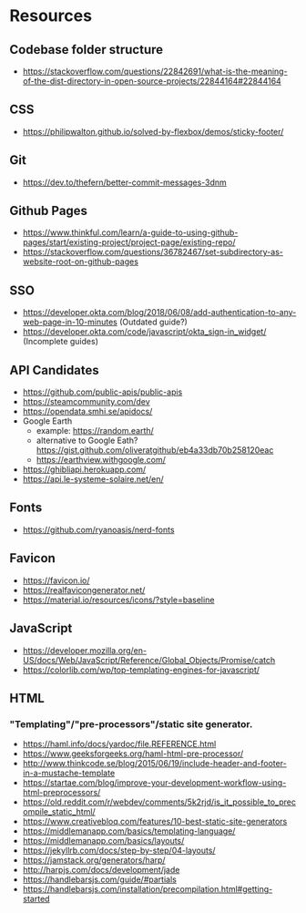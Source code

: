 # Resources

## Codebase folder structure
- https://stackoverflow.com/questions/22842691/what-is-the-meaning-of-the-dist-directory-in-open-source-projects/22844164#22844164

## CSS
- https://philipwalton.github.io/solved-by-flexbox/demos/sticky-footer/

## Git
- https://dev.to/thefern/better-commit-messages-3dnm

## Github Pages
- https://www.thinkful.com/learn/a-guide-to-using-github-pages/start/existing-project/project-page/existing-repo/
- https://stackoverflow.com/questions/36782467/set-subdirectory-as-website-root-on-github-pages

## SSO
- https://developer.okta.com/blog/2018/06/08/add-authentication-to-any-web-page-in-10-minutes (Outdated guide?)
- https://developer.okta.com/code/javascript/okta_sign-in_widget/ (Incomplete guides)

## API Candidates
- https://github.com/public-apis/public-apis
- https://steamcommunity.com/dev
- https://opendata.smhi.se/apidocs/
- Google Earth
  - example: https://random.earth/
  - alternative to Google Eath? https://gist.github.com/oliveratgithub/eb4a33db70b258120eac
  - https://earthview.withgoogle.com/
- https://ghibliapi.herokuapp.com/
- https://api.le-systeme-solaire.net/en/

## Fonts
- https://github.com/ryanoasis/nerd-fonts

## Favicon
- https://favicon.io/
- https://realfavicongenerator.net/
- https://material.io/resources/icons/?style=baseline

## JavaScript
- https://developer.mozilla.org/en-US/docs/Web/JavaScript/Reference/Global_Objects/Promise/catch
- https://colorlib.com/wp/top-templating-engines-for-javascript/

## HTML
### "Templating"/"pre-processors"/static site generator.
- https://haml.info/docs/yardoc/file.REFERENCE.html
- https://www.geeksforgeeks.org/haml-html-pre-processor/
- http://www.thinkcode.se/blog/2015/06/19/include-header-and-footer-in-a-mustache-template
- https://startae.com/blog/improve-your-development-workflow-using-html-preprocessors/
- https://old.reddit.com/r/webdev/comments/5k2rjd/is_it_possible_to_precompile_static_html/
- https://www.creativebloq.com/features/10-best-static-site-generators
- https://middlemanapp.com/basics/templating-language/
- https://middlemanapp.com/basics/layouts/
- https://jekyllrb.com/docs/step-by-step/04-layouts/
- https://jamstack.org/generators/harp/
- http://harpjs.com/docs/development/jade
- https://handlebarsjs.com/guide/#partials
- https://handlebarsjs.com/installation/precompilation.html#getting-started

